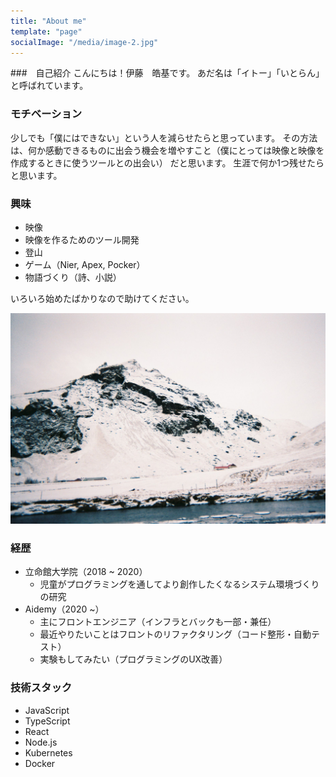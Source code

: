 ```yaml
---
title: "About me"
template: "page"
socialImage: "/media/image-2.jpg"
---
```


###　自己紹介
こんにちは！伊藤　皓基です。
あだ名は「イトー」「いとらん」と呼ばれています。

### モチベーション
少しでも「僕にはできない」という人を減らせたらと思っています。
その方法は、何か感動できるものに出会う機会を増やすこと（僕にとっては映像と映像を作成するときに使うツールとの出会い）
だと思います。
生涯で何か1つ残せたらと思います。
### 興味

- 映像
- 映像を作るためのツール開発
- 登山
- ゲーム（Nier, Apex, Pocker）
- 物語づくり（詩、小説）

いろいろ始めたばかりなので助けてください。

![Icleland Mountain](/media/IM_about.JPG)

### 経歴

- 立命館大学院（2018 ~ 2020）
  - 児童がプログラミングを通してより創作したくなるシステム環境づくりの研究
- Aidemy（2020 ~）
  - 主にフロントエンジニア（インフラとバックも一部・兼任）
  - 最近やりたいことはフロントのリファクタリング（コード整形・自動テスト）
  - 実験もしてみたい（プログラミングのUX改善）

### 技術スタック

- JavaScript
- TypeScript
- React
- Node.js
- Kubernetes
- Docker
